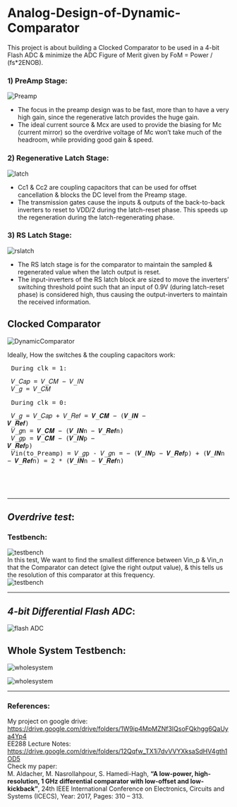 # Analog-Design-of-Dynamic-Comparator
This project is about building a Clocked Comparator to be used in a 4-bit Flash ADC &amp; minimize the ADC Figure of Merit given by FoM = Power / (fs*2ENOB).

### 1) PreAmp Stage:
![Preamp](https://user-images.githubusercontent.com/27668656/61270953-025b2880-a758-11e9-81d2-4219565702db.png)<br/>
- The focus in the preamp design was to be fast, more than to have a very high gain, since the regenerative latch provides the huge gain.<br/>
- The ideal current source & Mcx are used to provide the biasing for Mc (current mirror) so the overdrive voltage of Mc won’t take much of the headroom, while providing good gain & speed.<br/>

### 2) Regenerative Latch Stage:
![latch](https://user-images.githubusercontent.com/27668656/61271066-6da4fa80-a758-11e9-9729-42b8279ea556.png)<br/>
- Cc1 & Cc2 are coupling capacitors that can be used for offset cancellation & blocks the DC level from the Preamp stage.<br/>
- The transmission gates cause the inputs & outputs of the back-to-back inverters to reset to VDD/2 during the latch-reset phase. This speeds up the regeneration during the latch-regenerating phase.<br/>

### 3) RS Latch Stage:
![rslatch](https://user-images.githubusercontent.com/27668656/61271258-f328aa80-a758-11e9-98cf-6db5de6dfc62.png)<br/>
- The RS latch stage is for the comparator to maintain the sampled & regenerated value when the latch output is reset.<br/>
- The input-inverters of the RS latch block are sized to move the inverters’ switching threshold point such that an input of 0.9V (during latch-reset phase) is considered high, thus causing the output-inverters to maintain the received information.<br/>


## Clocked Comparator
![DynamicComparator](https://user-images.githubusercontent.com/27668656/61270452-93c99b00-a756-11e9-9196-5da9eb5d4369.png)

Ideally, How the switches & the coupling capacitors work:<br/> <pre/>
During clk = 1:	<pre/>   𝑉_𝐶𝑎𝑝 = 𝑉_𝐶𝑀  − 𝑉_𝐼𝑁  <br/>   𝑉_𝑔 = 𝑉_𝐶𝑀 </pre> 
During clk = 0:	<pre/>  𝑉_𝑔  =  𝑉_𝐶𝑎𝑝 + 𝑉_𝑅𝑒𝑓 = 𝑽_𝑪𝑴 − (𝑽_𝑰𝑵  − 𝑽_𝑹𝒆𝒇) <br/> 
𝑉_𝑔n  = 𝑽_𝑪𝑴 − (𝑽_𝑰𝑵n  − 𝑽_𝑹𝒆𝒇n) <br/> 
𝑉_𝑔p  = 𝑽_𝑪𝑴 − (𝑽_𝑰𝑵p  − 𝑽_𝑹𝒆𝒇p) <br/>
𝑉in(to_Preamp)  =  𝑉_𝑔p - 𝑉_𝑔n  =  − (𝑽_𝑰𝑵p  − 𝑽_𝑹𝒆𝒇p) + (𝑽_𝑰𝑵n  − 𝑽_𝑹𝒆𝒇n) = 2 * (𝑽_𝑰𝑵n  − 𝑽_𝑹𝒆𝒇n) <br/>
</pre> <br/> </pre>
*****************
## **_Overdrive test_**:
### Testbench:
![testbench](https://user-images.githubusercontent.com/27668656/61345219-190d8800-a809-11e9-875e-82018d5c8e6c.png)<br/>
In this test, We want to find the smallest difference between Vin_p & Vin_n that the Comparator can detect (give the right output value), & this tells us the resolution of this comparator at this frequency.<br/>
![testbench](https://user-images.githubusercontent.com/27668656/61346229-be762b00-a80c-11e9-839a-d46364ac2afa.png)

*****************
## **_4-bit Differential Flash ADC_**:
![flash ADC](https://user-images.githubusercontent.com/27668656/61346320-190f8700-a80d-11e9-8da7-23e72b3fd2d1.png)

## Whole System Testbench:
![wholesystem](https://user-images.githubusercontent.com/27668656/61346632-6fc99080-a80e-11e9-9e35-75b61bcdee1e.png)

![wholesystem](https://user-images.githubusercontent.com/27668656/61346665-91c31300-a80e-11e9-85c4-183adbb95ab2.png)

*****************
### References:
My project on google drive:<br/>
https://drive.google.com/drive/folders/1W9ip4MpMZNf3IQsoFQkhgg6QaUya4Yp4 <br/>
EE288 Lecture Notes:<br/>
https://drive.google.com/drive/folders/12Qqfw_TX1i7dvVVYXksaSdHV4gth1OD5 <br/>
Check my paper:<br/>
M. Aldacher, M. Nasrollahpour, S. Hamedi-Hagh, **__“A low-power, high-resolution, 1 GHz differential comparator with low-offset and low-kickback”__**, 24th IEEE International Conference on Electronics, Circuits and Systems (ICECS), Year: 2017, Pages: 310 – 313. 

